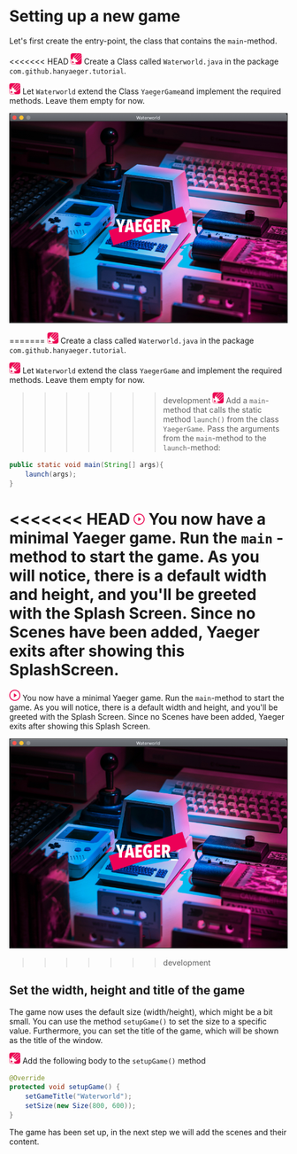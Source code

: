 # Setting up a new game

Let's first create the entry-point, the class that contains the `main`-method.

<<<<<<< HEAD
![Edit](images/edit.png) Create a Class called `Waterworld.java` in the
package `com.github.hanyaeger.tutorial`.

![Edit](images/edit.png)  Let `Waterworld` extend the Class `YaegerGame`and
implement the required methods. Leave them empty for now.

![Yaeger Splash Screen](images/game/splash.png)

=======
![Edit](images/edit.png) Create a class called `Waterworld.java` in the
package `com.github.hanyaeger.tutorial`.

![Edit](images/edit.png)  Let `Waterworld` extend the class `YaegerGame` and
implement the required methods. Leave them empty for now.

>>>>>>> development
![Edit](images/edit.png) Add a `main`-method that calls the static
method `launch()` from the class `YaegerGame`. Pass the arguments from
the `main`-method to the `launch`-method:

```java
public static void main(String[] args){
    launch(args);
}
```

<<<<<<< HEAD
![Run](images/play.png) You now have a minimal Yaeger game. Run the `main`
-method to start the game. As you will notice, there is a default width and
height, and you'll be greeted with the Splash Screen. Since no Scenes have been
added, Yaeger exits after showing this SplashScreen.
=======
![Run](images/play.png) You now have a minimal Yaeger game. Run the
`main`-method to start the game. As you will notice, there is a default width
and height, and you'll be greeted with the Splash Screen. Since no Scenes have
been added, Yaeger exits after showing this Splash Screen.

![Yaeger Splash Screen](images/game/splash.png)
>>>>>>> development

## Set the width, height and title of the game

The game now uses the default size (width/height), which might be a bit small.
You can use the method `setupGame()` to set the size to a specific value.
Furthermore, you can set the title of the game, which will be shown as the title
of the window.

![Edit](images/edit.png) Add the following body to the `setupGame()` method

```java    
@Override
protected void setupGame() {
    setGameTitle("Waterworld");
    setSize(new Size(800, 600));
}
```

The game has been set up, in the next step we will add the scenes and their
content.
